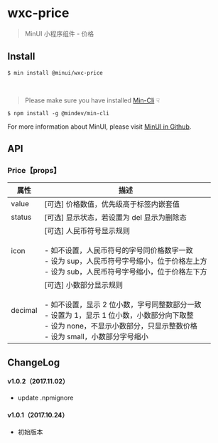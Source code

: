 # wxc-price

> MinUI 小程序组件 - 价格

## Install

``` bash
$ min install @minui/wxc-price
```

<br/>

> Please make sure you have installed [Min-Cli](https://github.com/meili/min-cli) ☟

```
$ npm install -g @mindev/min-cli
```

For more information about MinUI, please visit [MinUI in Github](https://github.com/meili/minui).


## API

### Price【props】

| 属性 | 描述 |
| --- | --- |
| value | [可选] 价格数值，优先级高于标签内嵌套值 |
| status | [可选] 显示状态，若设置为 del 显示为删除态 |
| icon | [可选] 人民币符号显示规则 <br/><br/> - 如不设置，人民币符号的字号同价格数字一致 <br/> - 设为 sup，人民币符号字号缩小，位于价格左上方 <br/> - 设为 sub，人民币符号字号缩小，位于价格左下方 |
| decimal | [可选] 小数部分显示规则 <br/><br/> - 如不设置，显示 2 位小数，字号同整数部分一致 <br/> - 设置为 1，显示 1 位小数，小数部分向下取整 <br/> - 设为 none，不显示小数部分，只显示整数价格 <br/> - 设为 small，小数部分字号缩小|

##  ChangeLog

#### v1.0.2（2017.11.02）

- update .npmignore

#### v1.0.1（2017.10.24）

- 初始版本
